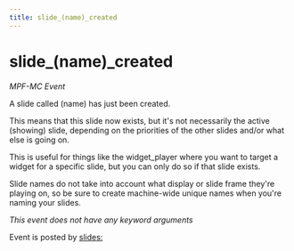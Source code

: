 ```yaml
---
title: slide_(name)_created
---
```


# slide_(name)_created


*MPF-MC Event*

A slide called (name) has just been created.

This means that this slide now exists, but it's not necessarily the
active (showing) slide, depending on the priorities of the other slides
and/or what else is going on.

This is useful for things like the widget_player where you want to
target a widget for a specific slide, but you can only do so if that
slide exists.

Slide names do not take into account what display or slide frame
they're playing on, so be sure to create machine-wide unique names when
you're naming your slides.

*This event does not have any keyword arguments*

Event is posted by [slides:](../config/slides.md)
